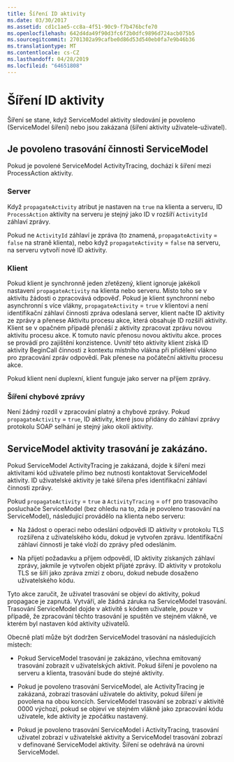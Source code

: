 ```yaml
---
title: Šíření ID aktivity
ms.date: 03/30/2017
ms.assetid: cd1c1ae5-cc8a-4f51-90c9-f7b476bcfe70
ms.openlocfilehash: 642d4da49f90d3fc6f2b0dfc9896d724acb075b5
ms.sourcegitcommit: 2701302a99cafbe0d86d53d540eb0fa7e9b46b36
ms.translationtype: MT
ms.contentlocale: cs-CZ
ms.lasthandoff: 04/28/2019
ms.locfileid: "64651808"
---
```

# <a name="activity-id-propagation"></a>Šíření ID aktivity
Šíření se stane, když ServiceModel aktivity sledování je povoleno (ServiceModel šíření) nebo jsou zakázaná (šíření aktivity uživatele-uživatel).  
  
## <a name="servicemodel-activity-tracing-is-enabled"></a>Je povoleno trasování činnosti ServiceModel  
 Pokud je povolené ServiceModel ActivityTracing, dochází k šíření mezi ProcessAction aktivity.  
  
### <a name="server"></a>Server  
 Když `propagateActivity` atribut je nastaven na `true` na klienta a serveru, ID `ProcessAction` aktivity na serveru je stejný jako ID v rozšíří `ActivityId` záhlaví zprávy.  
  
 Pokud ne `ActivityId` záhlaví je zpráva (to znamená, `propagateActivity` = `false` na straně klienta), nebo když `propagateActivity` = `false` na serveru, na serveru vytvoří nové ID aktivity.  
  
### <a name="client"></a>Klient  
 Pokud klient je synchronně jeden zřetězený, klient ignoruje jakékoli nastavení `propagateActivity` na klienta nebo serveru. Místo toho se v aktivitu žádosti o zpracovává odpověď. Pokud je klient synchronní nebo asynchronní s více vlákny, `propagateActivity` = `true` v klientovi a není identifikační záhlaví činnosti zpráva odeslaná server, klient načte ID aktivity ze zprávy a přenese Aktivitu procesu akce, která obsahuje ID rozšíří aktivity. Klient se v opačném případě přenáší z aktivity zpracovat zprávu novou aktivitu procesu akce. K tomuto navíc přenosu novou aktivitu akce. proces se provádí pro zajištění konzistence. Uvnitř této aktivity klient získá ID aktivity BeginCall činnosti z kontextu místního vlákna při přidělení vlákno pro zpracování zpráv odpovědí. Pak přenese na počáteční aktivitu procesu akce.  
  
 Pokud klient není duplexní, klient funguje jako server na příjem zprávy.  
  
### <a name="propagation-in-fault-messages"></a>Šíření chybové zprávy  
 Není žádný rozdíl v zpracování platný a chybové zprávy. Pokud `propagateActivity` = `true`, ID aktivity, které jsou přidány do záhlaví zprávy protokolu SOAP selhání je stejný jako okolí aktivity.  
  
## <a name="servicemodel-activity-tracing-is-disabled"></a>ServiceModel aktivity trasování je zakázáno.  
 Pokud ServiceModel ActivityTracing je zakázaná, dojde k šíření mezi aktivitami kód uživatele přímo bez nutnosti kontaktovat ServiceModel aktivity. ID uživatelské aktivity je také šířena přes identifikační záhlaví činnosti zprávy.  
  
 Pokud `propagateActivity` = `true` a `ActivityTracing` = `off` pro trasovacího posluchače ServiceModel (bez ohledu na to, zda je povoleno trasování na ServiceModel), následující provádělo na klienta nebo serveru:  
  
- Na žádost o operaci nebo odeslání odpovědi ID aktivity v protokolu TLS rozšířena z uživatelského kódu, dokud je vytvořen zprávu. Identifikační záhlaví činnosti je také vloží do zprávy před odesláním.  
  
- Na přijetí požadavku a příjem odpovědí, ID aktivity získaných záhlaví zprávy, jakmile je vytvořen objekt přijaté zprávy. ID aktivity v protokolu TLS se šíří jako zpráva zmizí z oboru, dokud nebude dosaženo uživatelského kódu.  
  
 Tyto akce zaručit, že uživatel trasování se objeví do aktivity, pokud propagace je zapnutá. Vytváří, ale žádná záruka na ServiceModel trasování. Trasování ServiceModel dojde v aktivitě s kódem uživatele, pouze v případě, že zpracování těchto trasování je spuštěn ve stejném vlákně, ve kterém byl nastaven kód aktivity uživatelů.  
  
 Obecně platí může být dodržen ServiceModel trasování na následujících místech:  
  
- Pokud ServiceModel trasování je zakázáno, všechna emitovaný trasování zobrazit v uživatelských aktivit. Pokud šíření je povoleno na serveru a klienta, trasování bude do stejné aktivity.  
  
- Pokud je povoleno trasování ServiceModel, ale ActivityTracing je zakázaná, zobrazí trasování uživatele do aktivity, pokud šíření je povolena na obou koncích. ServiceModel trasování se zobrazí v aktivitě 0000 výchozí, pokud se objeví ve stejném vlákně jako zpracování kódu uživatele, kde aktivity je zpočátku nastavený.  
  
- Pokud je povoleno trasování ServiceModel i ActivityTracing, trasování uživatel zobrazí v uživatelské aktivity a ServiceModel trasování zobrazí v definované ServiceModel aktivity. Šíření se odehrává na úrovni ServiceModel.
